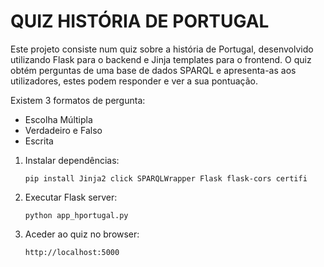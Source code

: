 # QUIZ HISTÓRIA DE PORTUGAL
Este projeto consiste num quiz sobre a história de Portugal, desenvolvido utilizando Flask para o backend e Jinja templates para o frontend. O quiz obtém perguntas de uma base de dados SPARQL e apresenta-as aos utilizadores, estes podem responder e ver a sua pontuação.

Existem 3 formatos de pergunta: 
- Escolha Múltipla
- Verdadeiro e Falso
- Escrita 

1. Instalar dependências:
     ```
     pip install Jinja2 click SPARQLWrapper Flask flask-cors certifi
     ```

2. Executar Flask server:
     ```
     python app_hportugal.py
     ```

3. Aceder ao quiz no browser:
    ```
    http://localhost:5000
    ```